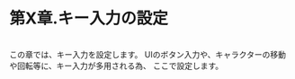 # 第X章.キー入力の設定
<br>
この章では、キー入力を設定します。
UIのボタン入力や、キャラクターの移動や回転等に、キー入力が多用される為、
ここで設定します。
<br>
<br>
<br>


